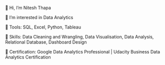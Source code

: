 👋 Hi, I’m Nitesh Thapa

👀 I’m interested in Data Analytics

🌱 Tools: SQL, Excel, Python, Tableau

🌱 Skills: Data Cleaning and Wrangling, Data Visualisation, Data Analysis, Relational Database, Dashboard Design

🌱 Certification: Google Data Analytics Professional | Udacity Business Data Analytics Certification

<!---
nitesht2/nitesht2 is a ✨ special ✨ repository because its `README.md` (this file) appears on your GitHub profile.
You can click the Preview link to take a look at your changes.
--->
